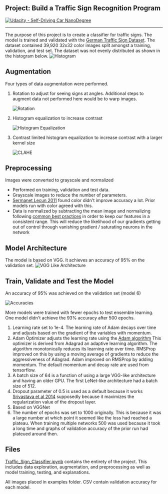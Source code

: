 ## Project: Build a Traffic Sign Recognition Program
[![Udacity - Self-Driving Car NanoDegree](https://s3.amazonaws.com/udacity-sdc/github/shield-carnd.svg)](http://www.udacity.com/drive)

---

The purpose of this project is to create a classifier for traffic signs. The model is trained and validated with the [German Traffic Sign Dataset](http://benchmark.ini.rub.de/?section=gtsrb&subsection=dataset).  The dataset contained 39,920 32x32 color images split amongst a training, validation, and test set. The dataset was not evenly distributed as shown in the histogram below.
![Histogram](examples/data_exploration.png)

## Augmentation

Four types of data augmentation were performed.
1. Rotation to adjust for seeing signs at angles. Additional steps to augment data not performed here would be to warp images. 

    ![Rotation](examples/rotation.png)

2. Histogram equalization to increase contrast 

    ![Histogram Equalization](examples/histeq.png)
3. Contrast limited histogram equalization to increase contrast with a larger kernel size 

    ![CLAHE](examples/clahe.png)

## Preprocessing

Images were converted to grayscale and normalized
* Performed on training, validation and test data.
* Grayscale images to reduce the number of parameters. 
* [Sermanet Lecun 2011](http://yann.lecun.com/exdb/publis/pdf/sermanet-ijcnn-11.pdf) found color didn't improve accuracy a lot. Prior models run with color agreed with this.
* Data is normalized by subtracting the mean image and normalizing following [common best practices](http://cs231n.github.io/neural-networks-2/#datapre) in order to keep our features in a consistent range. This will reduce the likelihood of our gradients getting out of control through vanishing gradient / saturating neurons in the network

## Model Architecture

The model is based on VGG. It achieves an accuracy of 95% on the validation set.
![VGG Like Architecture](examples/Architecture.png)

## Train, Validate and Test the Model

An accuracy of 95% was achieved on the validation set (model 6) 

![Accuracies](examples/accuracy.png) 

More models were trained with fewer epochs to test ensemble learning. One model didn't achieve the 93% accuracy after 500 epochs.
1. Learning rate set to 1e-4. The learning rate of Adam decays over time and adjusts based on the gradient of the variables with momentum.
2. Adam Optimizer adjusts the learning rate using the [Adam algorithm](https://arxiv.org/pdf/1412.6980v8.pdf) This optimizer is derived from Adagrad an adaptive learning algorithm. The algorithm monotonically reduces its learning rate over time. RMSProp improved on this by using a moving average of gradients to reduce the aggressiveness of Adagrad. Adam improved on RMSProp by adding momentum. The default momentum and decay rate are used from tensorflow.
3. A batch size of 64 is a function of using a large VGG-like architecture and having an older GPU. The first LeNet-like architecture had a batch size of 512.
4. Dropout parameter of 0.5 is used as a default because it works [Srivastava et al 2014](https://www.cs.toronto.edu/~hinton/absps/JMLRdropout.pdf) supposedly because it maximizes the regularization value of the dropout layer.
5. Based on VGGNet
6. The number of epochs was set to 1000 originally. This is because it was a large number at which point it seemed like the loss had reached a plateau. When training multiple networks 500 was used because it took a long time and graphs of validation accuracy of the prior run had plateued around then.

Files
---
[Traffic_Sign_Classifier.ipynb](Traffic_Sign_Classifier.ipynb) contains the entirety of the project. This includes data exploration, augmentation, and preprocessing as well as model training, testing, and explanations.

All images placed in examples folder. CSV contain validation accuracy for each model.
